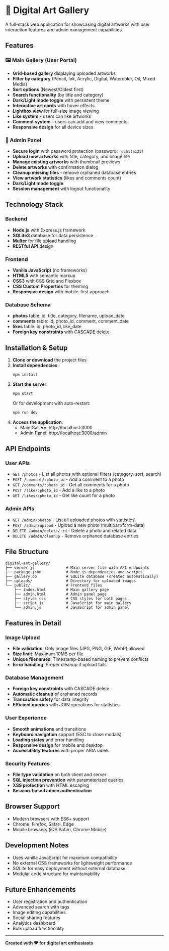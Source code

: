 # 🎨 Digital Art Gallery

A full-stack web application for showcasing digital artworks with user interaction features and admin management capabilities.

## Features

### 🖼️ Main Gallery (User Portal)
- **Grid-based gallery** displaying uploaded artworks
- **Filter by category** (Pencil, Ink, Acrylic, Digital, Watercolor, Oil, Mixed Media)
- **Sort options** (Newest/Oldest first)
- **Search functionality** (by title and category)
- **Dark/Light mode toggle** with persistent theme
- **Interactive art cards** with hover effects
- **Lightbox view** for full-size image viewing
- **Like system** - users can like artworks
- **Comment system** - users can add and view comments
- **Responsive design** for all device sizes

### 🔑 Admin Panel
- **Secure login** with password protection (password: `ruchita123`)
- **Upload new artworks** with title, category, and image file
- **Manage existing artworks** with thumbnail previews
- **Delete artworks** with confirmation dialog
- **Cleanup missing files** - remove orphaned database entries
- **View artwork statistics** (likes and comments count)
- **Dark/Light mode toggle**
- **Session management** with logout functionality

## Technology Stack

### Backend
- **Node.js** with Express.js framework
- **SQLite3** database for data persistence
- **Multer** for file upload handling
- **RESTful API** design

### Frontend
- **Vanilla JavaScript** (no frameworks)
- **HTML5** with semantic markup
- **CSS3** with CSS Grid and Flexbox
- **CSS Custom Properties** for theming
- **Responsive design** with mobile-first approach

### Database Schema
- **photos** table: id, title, category, filename, upload_date
- **comments** table: id, photo_id, comment, comment_date
- **likes** table: id, photo_id, like_date
- **Foreign key constraints** with CASCADE delete

## Installation & Setup

1. **Clone or download** the project files
2. **Install dependencies**:
   ```bash
   npm install
   ```
3. **Start the server**:
   ```bash
   npm start
   ```
   Or for development with auto-restart:
   ```bash
   npm run dev
   ```
4. **Access the application**:
   - Main Gallery: http://localhost:3000
   - Admin Panel: http://localhost:3000/admin

## API Endpoints

### User APIs
- `GET /photos` - List all photos with optional filters (category, sort, search)
- `POST /comment/:photo_id` - Add a comment to a photo
- `GET /comments/:photo_id` - Get all comments for a photo
- `POST /like/:photo_id` - Add a like to a photo
- `GET /likes/:photo_id` - Get like count for a photo

### Admin APIs
- `GET /admin/photos` - List all uploaded photos with statistics
- `POST /admin/upload` - Upload a new photo (multipart/form-data)
- `DELETE /admin/delete/:id` - Delete a photo and related data
- `DELETE /admin/cleanup` - Remove orphaned database entries

## File Structure

```
digital-art-gallery/
├── server.js              # Main server file with API endpoints
├── package.json           # Node.js dependencies and scripts
├── gallery.db             # SQLite database (created automatically)
├── uploads/               # Directory for uploaded images
└── public/                # Frontend files
    ├── index.html         # Main gallery page
    ├── admin.html         # Admin panel page
    ├── styles.css         # CSS styles for both pages
    ├── script.js          # JavaScript for main gallery
    └── admin.js           # JavaScript for admin panel
```

## Features in Detail

### Image Upload
- **File validation**: Only image files (JPG, PNG, GIF, WebP) allowed
- **Size limit**: Maximum 10MB per file
- **Unique filenames**: Timestamp-based naming to prevent conflicts
- **Error handling**: Proper cleanup if upload fails

### Database Management
- **Foreign key constraints** with CASCADE delete
- **Automatic cleanup** of orphaned records
- **Transaction safety** for data integrity
- **Efficient queries** with JOIN operations for statistics

### User Experience
- **Smooth animations** and transitions
- **Keyboard navigation** support (ESC to close modals)
- **Loading states** and error handling
- **Responsive design** for mobile and desktop
- **Accessibility features** with proper ARIA labels

### Security Features
- **File type validation** on both client and server
- **SQL injection prevention** with parameterized queries
- **XSS protection** with HTML escaping
- **Session-based admin authentication**


## Browser Support
- Modern browsers with ES6+ support
- Chrome, Firefox, Safari, Edge
- Mobile browsers (iOS Safari, Chrome Mobile)

## Development Notes
- Uses vanilla JavaScript for maximum compatibility
- No external CSS frameworks for lightweight performance
- SQLite for easy deployment without external database
- Modular code structure for maintainability

## Future Enhancements
- User registration and authentication
- Advanced search with tags
- Image editing capabilities
- Social sharing features
- Analytics dashboard
- Bulk upload functionality

---

**Created with ❤️ for digital art enthusiasts**
